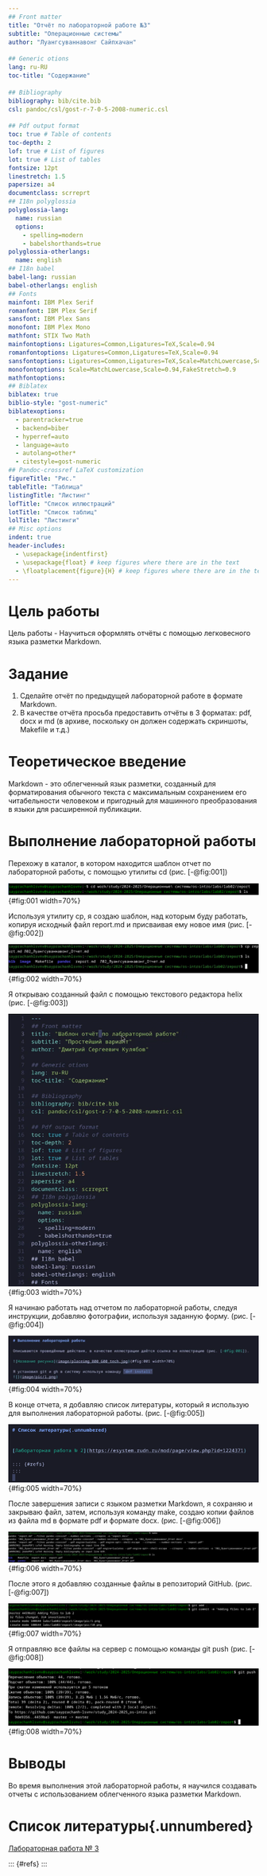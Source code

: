 ```yaml
---
## Front matter
title: "Отчёт по лабораторной работе №3"
subtitle: "Операционные системы"
author: "Луангсуваннавонг Сайпхачан"

## Generic otions
lang: ru-RU
toc-title: "Содержание"

## Bibliography
bibliography: bib/cite.bib
csl: pandoc/csl/gost-r-7-0-5-2008-numeric.csl

## Pdf output format
toc: true # Table of contents
toc-depth: 2
lof: true # List of figures
lot: true # List of tables
fontsize: 12pt
linestretch: 1.5
papersize: a4
documentclass: scrreprt
## I18n polyglossia
polyglossia-lang:
  name: russian
  options:
	- spelling=modern
	- babelshorthands=true
polyglossia-otherlangs:
  name: english
## I18n babel
babel-lang: russian
babel-otherlangs: english
## Fonts
mainfont: IBM Plex Serif
romanfont: IBM Plex Serif
sansfont: IBM Plex Sans
monofont: IBM Plex Mono
mathfont: STIX Two Math
mainfontoptions: Ligatures=Common,Ligatures=TeX,Scale=0.94
romanfontoptions: Ligatures=Common,Ligatures=TeX,Scale=0.94
sansfontoptions: Ligatures=Common,Ligatures=TeX,Scale=MatchLowercase,Scale=0.94
monofontoptions: Scale=MatchLowercase,Scale=0.94,FakeStretch=0.9
mathfontoptions:
## Biblatex
biblatex: true
biblio-style: "gost-numeric"
biblatexoptions:
  - parentracker=true
  - backend=biber
  - hyperref=auto
  - language=auto
  - autolang=other*
  - citestyle=gost-numeric
## Pandoc-crossref LaTeX customization
figureTitle: "Рис."
tableTitle: "Таблица"
listingTitle: "Листинг"
lofTitle: "Список иллюстраций"
lotTitle: "Список таблиц"
lolTitle: "Листинги"
## Misc options
indent: true
header-includes:
  - \usepackage{indentfirst}
  - \usepackage{float} # keep figures where there are in the text
  - \floatplacement{figure}{H} # keep figures where there are in the text
---
```


# Цель работы

Цель работы - Научиться оформлять отчёты с помощью легковесного языка разметки Markdown.

# Задание

 1. Сделайте отчёт по предыдущей лабораторной работе в формате Markdown.
 2. В качестве отчёта просьба предоставить отчёты в 3 форматах: pdf, docx и md (в архиве,
    поскольку он должен содержать скриншоты, Makefile и т.д.)

# Теоретическое введение

  Markdown - это облегченный язык разметки,
  созданный для форматирования обычного текста с максимальным сохранением его читабельности
  человеком и пригодный для машинного преобразования в языки для расширенной публикации.
  
# Выполнение лабораторной работы

Перехожу в каталог, в котором находится шаблон отчет по лабораторной работы, с помощью утилиты cd (рис. [-@fig:001])

![Перемещение между каталогами](image/pic/1.png){#fig:001 width=70%}

Используя утилиту cp, я создаю шаблон, над которым буду работать, копируя исходный файл report.md и присваивая ему новое имя (рис. [-@fig:002])

![Копирование файла](image/pic/2.png){#fig:002 width=70%}

Я открываю созданный файл с помощью текстового редактора helix (рис. [-@fig:003])

![Открытие файла с помощью текстового редактора](image/pic/3.png){#fig:003 width=70%}

Я начинаю работать над  отчетом по лабораторной работы, следуя инструкции, добавляю фотографии, используя заданную форму. (рис. [-@fig:004])

![Добавление изображений](image/pic/4.png){#fig:004 width=70%}

В конце отчета, я добавляю список литературы, который я использую для выполнения лабораторной работы. (рис. [-@fig:005])

![Добавление списка литературы](image/pic/5.png){#fig:005 width=70%}

После завершения записи с языком разметки Markdown, я сохраняю и закрываю файл, затем, используя команду make, создаю копии файлов из файла md в формате pdf и формате docx. (рис. [-@fig:006])

![компиляция отчета](image/pic/6.png){#fig:006 width=70%}

После этого я добавляю созданные файлы в репозиторий GitHub. (рис. [-@fig:007])

![Добавление файлов в Git](image/pic/7.png){#fig:007 width=70%}

Я отправляю все файлы на сервер с помощью команды git push (рис. [-@fig:008])

![Отправка файлов на Github](image/pic/8.png){#fig:008 width=70%}

# Выводы

Во время выполнения этой лабораторной работы,
я научился создавать отчеты с использованием облегченного языка разметки Markdown.

# Список литературы{.unnumbered}

[Лабораторная работа № 3](https://esystem.rudn.ru/pluginfile.php/2586858/mod_resource/content/3/003-lab_markdown.pdf)

::: {#refs}
:::
